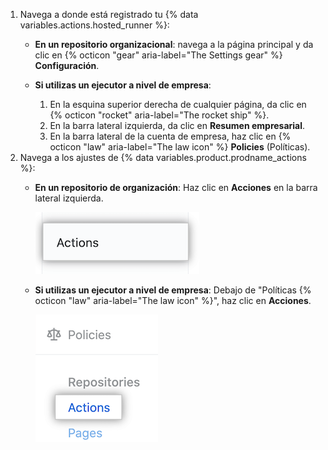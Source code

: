 1. Navega a donde está registrado tu {% data variables.actions.hosted_runner %}:
   * **En un repositorio organizacional**: navega a la página principal y da clic en {% octicon "gear" aria-label="The Settings gear" %} **Configuración**.
   * **Si utilizas un ejecutor a nivel de empresa**:

     1. En la esquina superior derecha de cualquier página, da clic en {% octicon "rocket" aria-label="The rocket ship" %}.
     1. En la barra lateral izquierda, da clic en **Resumen empresarial**.
     1. En la barra lateral de la cuenta de empresa, haz clic en {% octicon "law" aria-label="The law icon" %} **Policies** (Políticas).
1. Navega a los ajustes de {% data variables.product.prodname_actions %}:
   * **En un repositorio de organización**: Haz clic en **Acciones** en la barra lateral izquierda.

     ![Configuración de acciones](/assets/images/help/settings/settings-sidebar-actions.png)
   * **Si utilizas un ejecutor a nivel de empresa**: Debajo de "Políticas {% octicon "law" aria-label="The law icon" %}", haz clic en **Acciones**.

     ![Configuración de acciones](/assets/images/help/settings/actions-enterprise-policies.png)

